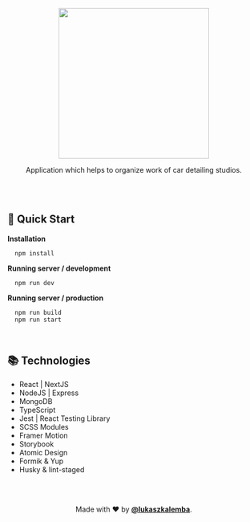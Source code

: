 <p align="center">
  <img width="300" src="https://user-images.githubusercontent.com/41954971/93470798-bfb05580-f8f2-11ea-9a07-38a3de3e901f.png" alt="" />
</p>

<p align="center">
  Application which helps to organize work of car detailing studios.
</p>

<br/>
<br/>

## 🚀 Quick Start

**Installation**

```shell
  npm install
```

**Running server / development**

```shell
  npm run dev
```

**Running server / production**

```shell
  npm run build
  npm run start
```

<br/>

## 📚 Technologies

- React | NextJS
- NodeJS | Express
- MongoDB
- TypeScript
- Jest | React Testing Library
- SCSS Modules
- Framer Motion
- Storybook
- Atomic Design
- Formik & Yup
- Husky & lint-staged

<br/>
<br/>

<p align="center">
  Made with ❤ by <a href="https://github.com/lukaszkalemba"><b>@lukaszkalemba</b></a>.
</p>
